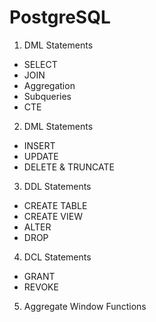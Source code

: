 # PostgreSQL


01. DML Statements
- SELECT 
- JOIN
- Aggregation
- Subqueries
- CTE

02. DML Statements
- INSERT 
- UPDATE 
- DELETE & TRUNCATE 

03. DDL Statements
- CREATE TABLE
- CREATE VIEW
- ALTER
- DROP

04. DCL Statements
- GRANT
- REVOKE

05. Aggregate Window Functions


